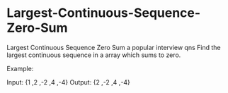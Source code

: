# Largest-Continuous-Sequence-Zero-Sum
Largest Continuous Sequence Zero Sum  a popular interview qns
Find the largest continuous sequence in a array which sums to zero.

Example:


Input:  {1 ,2 ,-2 ,4 ,-4}
Output: {2 ,-2 ,4 ,-4}
